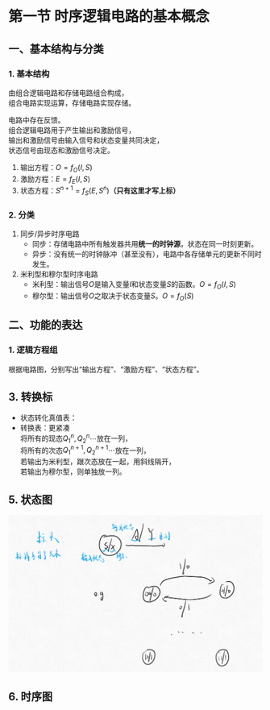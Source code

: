 # 第一节 时序逻辑电路的基本概念

## 一、基本结构与分类

### 1. 基本结构

由组合逻辑电路和存储电路组合构成，  
组合电路实现运算，存储电路实现存储。

电路中存在反馈。  
组合逻辑电路用于产生输出和激励信号，  
输出和激励信号由输入信号和状态变量共同决定，  
状态信号由现态和激励信号决定。

1. 输出方程：$O=f_O(I,S)$
2. 激励方程：$E=f_E(I,S)$
3. 状态方程：$S^{n+1}=f_S(E,S^n)$**（只有这里才写上标）**

### 2. 分类

1. 同步/异步时序电路
   * 同步：存储电路中所有触发器共用**统一的时钟源**，状态在同一时刻更新。
   * 异步：没有统一的时钟脉冲（甚至没有），电路中各存储单元的更新不同时发生。
2. 米利型和穆尔型时序电路
   * 米利型：输出信号$O$是输入变量$I$和状态变量$S$的函数。$O=f_O(I,S)$
   * 穆尔型：输出信号$O$之取决于状态变量$S$。$O=f_O(S)$

## 二、功能的表达

### 1. 逻辑方程组

根据电路图，分别写出“输出方程”、“激励方程”、“状态方程”。

## 3. 转换标

* 状态转化真值表：
* 转换表：更紧凑  
  将所有的现态$Q_1^n, Q_2^n\cdots$放在一列，  
  将所有的次态$Q_1^{n+1}, Q_2^{n+1}\cdots$放在一列，  
  若输出为米利型，跟次态放在一起，用斜线隔开，  
  若输出为穆尔型，则单独放一列。

## 5. 状态图

![图 9](images/Sequential_Logic_Circult-1--11-30_11-58-03.png)  

## 6. 时序图